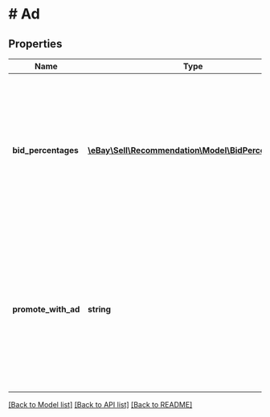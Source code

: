 # # Ad

## Properties

Name | Type | Description | Notes
------------ | ------------- | ------------- | -------------
**bid_percentages** | [**\eBay\Sell\Recommendation\Model\BidPercentages[]**](BidPercentages.md) | This field returns information that you can use to configure the bidPercentage field in a Promoted Listings campaign. Note: Currently, ITEM and TRENDING are the only supported bid percentage types. The ITEM suggested bid percentages are tailored to each of your items and are designed to help you stay competitive while finding an optimal balance between performance and cost. The recommendations are calculated based on a variety of factors that may include item attributes, seasonality, past performance, and current competition for each of your listings. The TRENDING suggested bid percentages are calculated by reviewing the category level average ad rates in the marketplace. Setting the bidPercentage of your ad campaign based on these rate recommendations will help the items in the campaign be competitive with other items in the marketplace by improving their chances of being displayed more often in the marketplace. | [optional]
**promote_with_ad** | **string** | An enum whose values describe whether or not eBay recommends you place the associated listing in a Promoted Listings ad campaign. IDs deemed RECOMMENDED by eBay are the listings with the highest potential of benefiting from being promoted. The recommendation calculation is based on marketplace trends, like buyer demand and the competition in the item&amp;rsquo;s category. Note: A promoteWithAd value cannot be calculated for listings that are part of Promoted Listings campaigns. Because of this, if you call findListingRecommendations with a specific set of listing IDs, the promoteWithAd field is not returned for any of the listings that are involved in a promotion. However, as long as they are eligible, the trending bidPercentage is returned for all specified listings, even if they are part of an ad campaign. For implementation help, refer to &lt;a href&#x3D;&#39;https://developer.ebay.com/api-docs/sell/recommendation/types/api:PromoteWithAd&#39;&gt;eBay API documentation&lt;/a&gt; | [optional]

[[Back to Model list]](../../README.md#models) [[Back to API list]](../../README.md#endpoints) [[Back to README]](../../README.md)
